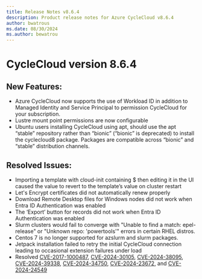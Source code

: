 ```yaml
---
title: Release Notes v8.6.4
description: Product release notes for Azure CycleCloud v8.6.4
author: bwatrous
ms.date: 08/30/2024
ms.author: bewatrou
---
```


# CycleCloud version 8.6.4

## New Features:

* Azure CycleCloud now supports the use of Workload ID in addition to Managed Identity and Service Principal to permission CycleCloud for your subscription. 
* Lustre mount point permissions are now configurable 
* Ubuntu users installing CycleCloud using apt, should use the apt “stable” repository rather than “bionic” (“bionic” is deprecated) to install the cyclecloud8 package. Packages are compatible across “bionic” and “stable” distribution channels.


## Resolved Issues:

* Importing a template with cloud-init containing $ then editing it in the UI caused the value to revert to the template’s value on cluster restart 
* Let's Encrypt certificates did not automatically renew properly 
* Download Remote Desktop files for Windows nodes did not work when Entra ID Authentication was enabled 
* The ‘Export’ button for records did not work when Entra ID Authentication was enabled 
* Slurm clusters would fail to converge with "Unable to find a match: epel-release" or "Unknown repo: 'powertools'" errors in certain RHEL distros. 
* Centos 7 is no longer supported for azslurm and slurm packages. 
* Jetpack installation failed to retry the initial CycleCloud connection leading to occasional extension failures under load 
* Resolved [CVE-2017-1000487](https://nvd.nist.gov/vuln/detail/CVE-2017-1000487), [CVE-2024-30105](https://nvd.nist.gov/vuln/detail/CVE-2024-30105), [CVE-2024-38095](https://nvd.nist.gov/vuln/detail/CVE-2024-38095), [CVE-2024-39338](https://nvd.nist.gov/vuln/detail/CVE-2024-39338), [CVE-2024-34750](https://nvd.nist.gov/vuln/detail/CVE-2024-34750), [CVE-2024-23672](https://nvd.nist.gov/vuln/detail/CVE-2024-23672), and [CVE-2024-24549](https://nvd.nist.gov/vuln/detail/CVE-2024-24549) 
